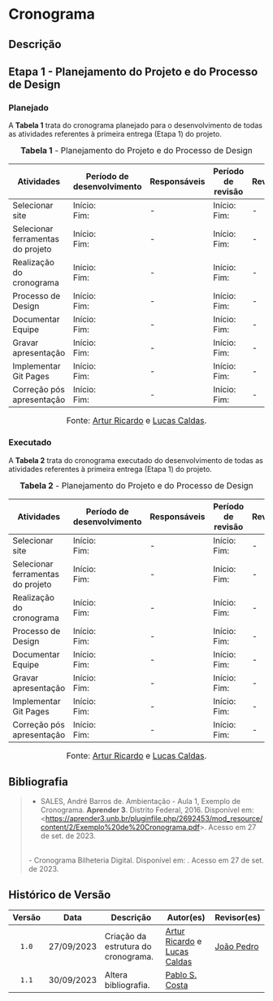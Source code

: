 # Cronograma

## Descrição

## Etapa 1 - Planejamento do Projeto e do Processo de Design

### Planejado

A **Tabela 1** trata do cronograma planejado para o desenvolvimento de todas as atividades referentes à primeira entrega (Etapa 1) do projeto.

<font size="3"><p style="text-align: center"><b>Tabela 1</b> - Planejamento do Projeto e do Processo de Design</p></font>

<center>

| Atividades                        | Período de desenvolvimento | Responsáveis | Período de revisão | Revisores |
| --------------------------------- | --------------- | - | --------------- | - |
| Selecionar site                   | Início:<br>Fim: | - | Início:<br>Fim: | - |
| Selecionar ferramentas do projeto | Início:<br>Fim: | - | Início:<br>Fim: | - |
| Realização do cronograma          | Início:<br>Fim: | - | Início:<br>Fim: | - |
| Processo de Design                | Início:<br>Fim: | - | Início:<br>Fim: | - |
| Documentar Equipe                 | Início:<br>Fim: | - | Início:<br>Fim: | - |
| Gravar apresentação               | Início:<br>Fim: | - | Início:<br>Fim: | - |
| Implementar Git Pages             | Início:<br>Fim: | - | Início:<br>Fim: | - |
| Correção pós apresentação         | Início:<br>Fim: | - | Início:<br>Fim: | - |

</center>

<font size="3"><p style="text-align: center">Fonte: [Artur Ricardo](https://github.com/algorithmorphic) e [Lucas Caldas](https://github.com/lucascaldasb).</p></font>

### Executado

A **Tabela 2** trata do cronograma executado do desenvolvimento de todas as atividades referentes à primeira entrega (Etapa 1) do projeto.

<font size="3"><p style="text-align: center"><b>Tabela 2</b> - Planejamento do Projeto e do Processo de Design</p></font>

<center>

| Atividades                        | Período de desenvolvimento | Responsáveis | Período de revisão | Revisores |
| --------------------------------- | --------------- | - | --------------- | - |
| Selecionar site                   | Início:<br>Fim: | - | Início:<br>Fim: | - |
| Selecionar ferramentas do projeto | Início:<br>Fim: | - | Início:<br>Fim: | - |
| Realização do cronograma          | Início:<br>Fim: | - | Início:<br>Fim: | - |
| Processo de Design                | Início:<br>Fim: | - | Início:<br>Fim: | - |
| Documentar Equipe                 | Início:<br>Fim: | - | Início:<br>Fim: | - |
| Gravar apresentação               | Início:<br>Fim: | - | Início:<br>Fim: | - |
| Implementar Git Pages             | Início:<br>Fim: | - | Início:<br>Fim: | - |
| Correção pós apresentação         | Início:<br>Fim: | - | Início:<br>Fim: | - |

</center>

<font size="3"><p style="text-align: center">Fonte: [Artur Ricardo](https://github.com/algorithmorphic) e [Lucas Caldas](https://github.com/lucascaldasb).</p></font>

## Bibliografia

> - SALES, André Barros de. Ambientação - Aula 1, Exemplo de Cronograma. **Aprender 3**. Distrito Federal, 2016. Disponível em: <<https://aprender3.unb.br/pluginfile.php/2692453/mod_resource/content/2/Exemplo%20de%20Cronograma.pdf>>. Acesso em 27 de set. de 2023.
> <br>
> - Cronograma Bilheteria Digital. Disponível em: <https://interacao-humano-computador.github.io/2023.1-BilheteriaDigital/planejamento/cronograma/>. Acesso em 27 de set. de 2023.

## Histórico de Versão

| Versão  | Data       | Descrição                           | Autor(es)                                                                                             | Revisor(es)                                |
| :-----: | :--------: | ----------------------------------- | ----------------------------------------------------------------------------------------------------- | ------------------------------------------ |
| `1.0`   | 27/09/2023 | Criação da estrutura do cronograma. | [Artur Ricardo](https://github.com/algorithmorphic) e [Lucas Caldas](https://github.com/lucascaldasb) | [João Pedro](https://github.com/JoosPerro) |
| `1.1`   | 30/09/2023 | Altera bibliografia. | [Pablo S. Costa](https://github.com/pabloheika)  |  |
